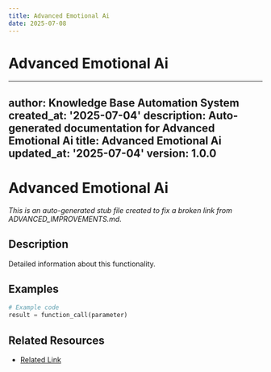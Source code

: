 ```yaml
---
title: Advanced Emotional Ai
date: 2025-07-08
---
```


# Advanced Emotional Ai

---
author: Knowledge Base Automation System
created_at: '2025-07-04'
description: Auto-generated documentation for Advanced Emotional Ai
title: Advanced Emotional Ai
updated_at: '2025-07-04'
version: 1.0.0
---

# Advanced Emotional Ai

*This is an auto-generated stub file created to fix a broken link from ADVANCED_IMPROVEMENTS.md.*

## Description

Detailed information about this functionality.

## Examples

```python
# Example code
result = function_call(parameter)
```

## Related Resources

- [Related Link](./related_resource.md)

